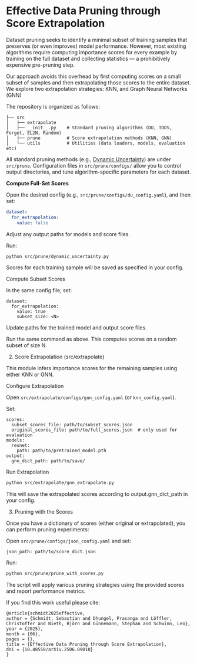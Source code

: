 # Effective Data Pruning through Score Extrapolation
Dataset pruning seeks to identify a minimal subset of training samples that preserves (or even improves) model performance. However, most existing algorithms require computing importance scores for every example by training on the full dataset and collecting statistics — a prohibitively expensive pre-pruning step.

Our approach avoids this overhead by first computing scores on a small subset of samples and then extrapolating those scores to the entire dataset. We explore two extrapolation strategies: KNN, and Graph Neural Networks (GNN)

The repository is organized as follows:
```
├── src
│   ├── extrapolate
│   ├── __init__.py    # Standard pruning algorithms (DU, TDDS, Forget, EL2N, Random)
│   ├── prune          # Score extrapolation methods (KNN, GNN)
│   └── utils          # Utilities (data loaders, models, evaluation etc)
```

All standard pruning methods (e.g., [Dynamic Uncertainty](https://arxiv.org/abs/2306.05175)) are under `src/prune`. Configuration files in `src/prune/configs/` allow you to control output directories, and tune algorithm-specific parameters for each dataset.

**Compute Full-Set Scores**

Open the desired config (e.g., `src/prune/configs/du_config.yaml`), and then set:

```yaml
dataset:
  for_extrapolation:
    value: false
```
Adjust any output paths for models and score files.

Run:
```bash
python src/prune/dynamic_uncertainty.py
```

Scores for each training sample will be saved as specified in your config.

Compute Subset Scores

In the same config file, set:
```
dataset:
  for_extrapolation:
    value: true
    subset_size: <N>
```

Update paths for the trained model and output score files.

Run the same command as above. This computes scores on a random subset of size N.

2. Score Extrapolation (src/extrapolate)

This module infers importance scores for the remaining samples using either KNN or GNN.

Configure Extrapolation

Open `src/extrapolate/configs/gnn_config.yaml` (or `knn_config.yaml`).

Set:
```
scores:
  subset_scores_file: path/to/subset_scores.json
  original_scores_file: path/to/full_scores.json  # only used for evaluation
models:
  resnet:
    path: path/to/pretrained_model.pth
output:
  gnn_dict_path: path/to/save/
```

Run Extrapolation
```bash
python src/extrapolate/gnn_extrapolate.py
```

This will save the extrapolated scores according to output.gnn_dict_path in your config.

3. Pruning with the Scores

Once you have a dictionary of scores (either original or extrapolated), you can perform pruning experiments:

Open `src/prune/configs/json_config.yaml` and set:
```
json_path: path/to/score_dict.json
```

Run:
```bash
python src/prune/prune_with_scores.py
```

The script will apply various pruning strategies using the provided scores and report performance metrics.


If you find this work useful please cite:
```
@article{schmidt2025effective,
author = {Schmidt, Sebastian and Dhungel, Prasanga and Löffler, Christoffer and Nieth, Björn and Günnemann, Stephan and Schwinn, Leo},
year = {2025},
month = {06},
pages = {},
title = {Effective Data Pruning through Score Extrapolation},
doi = {10.48550/arXiv.2506.09010}
}
```

